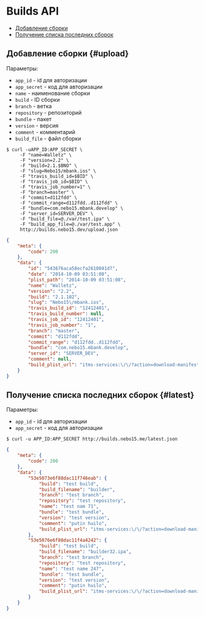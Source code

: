 # Builds API

- [Добавление сборки](#upload)
- [Получение списка последних сборок](#latest)


## Добавление сборки {#upload}

Параметры:

* `app_id` - id для авторизации
* `app_secret` - код для авторизации
* `name` - наименование сборки
* `build` - ID сборки
* `branch` - ветка
* `repository` - репозиторий
* `bundle` - пакет
* `version` - версия
* `comment` - комментарий
* `build_file` - файл сборки

```shell
$ curl -uAPP_ID:APP_SECRET \
     -F "name=Walletz" \
     -F "version=2.2" \
     -F "build=2.1.$BNO" \
     -F "slug=Nebo15/mbank.ios" \
     -F "travis_build_id=$BID" \
     -F "travis_job_id=$BID" \
     -F "travis_job_number=1" \
     -F "branch=master" \
     -F "commit=d112fdd" \
     -F "commit_range=d112fdd..d112fdd" \
     -F "bundle=com.nebo15.mbank.develop" \
     -F "server_id=SERVER_DEV" \
     -F "build_file=@./var/test.ipa" \
     -F "build_app_file=@./var/test.app" \
     http://builds.nebo15.dev/upload.json
```


```json
{
    "meta": {
        "code": 200
    },
    "data": {
        "id": "543676aca58ecfa2610041d7",
        "date": "2014-10-09 03:51:08",
        "plist_path": "2014-10-09 03:51:08",
        "name": "Walletz",
        "version": "2.2",
        "build": "2.1.102",
        "slug": "Nebo15\/mbank.ios",
        "travis_build_id": "12412401",
        "travis_build_number": null,
        "travis_job_id": "12412401",
        "travis_job_number": "1",
        "branch": "master",
        "commit": "d112fdd",
        "commit_range": "d112fdd..d112fdd",
        "bundle": "com.nebo15.mbank.develop",
        "server_id": "SERVER_DEV",
        "comment": null,
        "build_plist_url": "itms-services:\/\/?action=download-manifest&url=itms-services:\/\/?action=download-manifest&url=http:\/\/builder.nebo15.dev\/builds\/543676aca58ecfa2610041d7\/Walletz.plist"
    }
}
```

## Получение списка последних сборок {#latest}

Параметры:

* `app_id` - id для авторизации
* `app_secret` - код для авторизации

```shell
$ curl -u APP_ID:APP_SECRET http://builds.nebo15.me/latest.json
```
```json
{
    "meta": {
        "code": 200
    },
    "data": {
        "53e5073e6f88dac11f746eab": {
            "build": "test build",
            "build_filename": "builder",
            "branch": "test branch",
            "repository": "test repository",
            "name": "test nam 71",
            "bundle": "test bundle",
            "version": "test version",
            "comment": "putin huilo",
            "build_plist_url": "itms-services:\/\/?action=download-manifest&url=itms-services:\/\/?action=download-manifest&url=http:\/\/builder.nebo15.me\/builds\/53e5073e6f88dac11f746eab\/test_nam_71.plist"
        },
        "53e5076e6f88dac11f4a4242": {
            "build": "test build",
            "build_filename": "builder32.ipa",
            "branch": "test branch",
            "repository": "test repository",
            "name": "test name 247",
            "bundle": "test bundle",
            "version": "test version",
            "comment": "putin huilo",
            "build_plist_url": "itms-services:\/\/?action=download-manifest&url=itms-services:\/\/?action=download-manifest&url=http:\/\/builder.nebo15.me\/builds\/53e5076e6f88dac11f4a4242\/test_name_247.plist"
        }
    }
}
```
